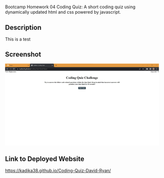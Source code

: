 # <Coding-Quiz-David-Ryan>
Bootcamp Homework 04 Coding Quiz:
A short coding quiz using dynamically updated html and css powered by javascript.

## Description

This is a test

## Screenshot

![Screenshot of Website](assets\screenshotOfCodingQuiz.jpg)

## Link to Deployed Website

https://kadika38.github.io/Coding-Quiz-David-Ryan/
